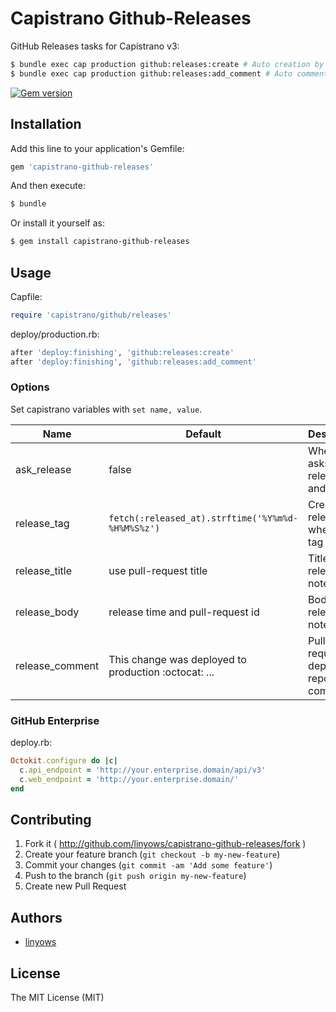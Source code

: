 Capistrano Github-Releases
==========================

GitHub Releases tasks for Capistrano v3:

```sh
$ bundle exec cap production github:releases:create # Auto creation by last pull-request
$ bundle exec cap production github:releases:add_comment # Auto comment to last pull-request
```

[![Gem version](https://img.shields.io/gem/v/capistrano-github-releases.svg?style=flat-square)](https://rubygems.org/gems/capistrano-github-releases)

Installation
------------

Add this line to your application's Gemfile:

```ruby
gem 'capistrano-github-releases'
```

And then execute:

```sh
$ bundle
```

Or install it yourself as:

```sh
$ gem install capistrano-github-releases
```

Usage
-----

Capfile:

```ruby
require 'capistrano/github/releases'
```

deploy/production.rb:

```ruby
after 'deploy:finishing', 'github:releases:create'
after 'deploy:finishing', 'github:releases:add_comment'
```

### Options

Set capistrano variables with `set name, value`.

Name            | Default                                              | Description
----            | -------                                              | -----------
ask_release     | false                                                | When true, asks for the release title and text
release_tag     | `fetch(:released_at).strftime('%Y%m%d-%H%M%S%z')`    | Create releases when git-tag name
release_title   | use pull-request title                               | Title of release note
release_body    | release time and pull-request id                     | Body of release note
release_comment | This change was deployed to production :octocat: ... | Pull requests to deploy report comment

### GitHub Enterprise

deploy.rb:

```ruby
Octokit.configure do |c|
  c.api_endpoint = 'http://your.enterprise.domain/api/v3'
  c.web_endpoint = 'http://your.enterprise.domain/'
end
```

Contributing
------------

1. Fork it ( http://github.com/linyows/capistrano-github-releases/fork )
2. Create your feature branch (`git checkout -b my-new-feature`)
3. Commit your changes (`git commit -am 'Add some feature'`)
4. Push to the branch (`git push origin my-new-feature`)
5. Create new Pull Request

Authors
-------

- [linyows](https://github.com/linyows)

License
-------

The MIT License (MIT)
